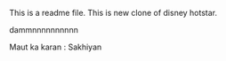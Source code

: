 This is a readme file.
This is new clone of disney hotstar.


dammnnnnnnnnnn

Maut ka karan : Sakhiyan

